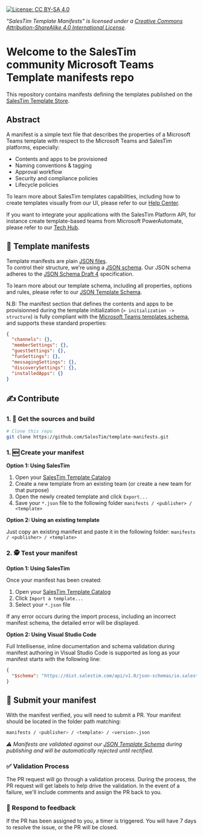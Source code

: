 [![License: CC BY-SA 4.0](https://img.shields.io/badge/License-CC%20BY--SA%204.0-lightgrey.svg)](https://creativecommons.org/licenses/by-sa/4.0/)

*"SalesTim Template Manifests" is licensed under a [Creative Commons Attribution-ShareAlike 4.0 International License](http://creativecommons.org/licenses/by-sa/4.0/).*

# Welcome to the SalesTim community Microsoft Teams Template manifests repo

This repository contains manifests defining the templates published on the [SalesTim Template Store](https://store.salestim.com).

## Abstract

A manifest is a simple text file that describes the properties of a Microsoft Teams template with respect to the Microsoft Teams and SalesTim platforms, especially:
- Contents and apps to be provisioned
- Naming conventions & tagging
- Approval workflow
- Security and compliance policies
- Lifecycle policies

To learn more about SalesTim templates capabilities, including how to create templates visually from our UI, please refer to our [Help Center](https://help.salestim.com/).

If you want to integrate your applications with the SalesTim Platform API, for instance create template-based teams from Microsoft PowerAutomate, please refer to our [Tech Hub](https://developers.salestim.com/).

## 📝 Template manifests

Template manifests are plain [JSON files](https://en.wikipedia.org/wiki/JSON).  
To control their structure, we're using a [JSON schema](https://en.wikipedia.org/wiki/JSON#JSON_Schema). Our JSON schema adheres to the [JSON Schema Draft 4](https://json-schema.org/draft-04/json-schema-core.html) specification.

To learn more about our template schema, including all properties, options and rules, please refer to our [JSON Template Schema](https://dist.salestim.com/api/v1.0/json-schemas/io.salestim.automation.templates.schema.json).

N.B: The manifest section that defines the contents and apps to be provisionned during the template initialization (`> initialization -> structure`) is fully compliant with the [Microsoft Teams templates schema](https://docs.microsoft.com/en-us/MicrosoftTeams/get-started-with-teams-templates), and supports these standard properties:
``` json
{
  "channels": {},
  "memberSettings": {},
  "guestSettings": {},
  "funSettings": {},
  "messagingSettings": {},
  "discoverySettings": {},
  "installedApps": {}
}
```

## ✍ Contribute

### 1. 🔽 Get the sources and build

``` sh
# Clone this repo
git clone https://github.com/SalesTim/template-manifests.git
```

### 1. 🆕 Create your manifest

**Option 1: Using SalesTim**

1. Open your [SalesTim Template Catalog](https://app.salestim.io/forms?stEntityId=io.salestim.automation.catalog)
2. Create a new template from an existing team (or create a new team for that purpose)
3. Open the newly created template and click `Export...`
3. Save your `*.json` file to the following folder `manifests / <publisher> / <template>`

**Option 2: Using an existing template**  

Just copy an existing manifest and paste it in the following folder: `manifests / <publisher> / <template>`

### 2. 🕵️‍ Test your manifest

**Option 1: Using SalesTim**

Once your manifest has been created:
1. Open your [SalesTim Template Catalog](https://app.salestim.io/forms?stEntityId=io.salestim.automation.catalog)
2. Click `Import a template...`
3. Select your `*.json` file

If any error occurs during the import process, including an incorrect manifest schema, the detailed error will be displayed.

**Option 2: Using Visual Studio Code**

Full Intellisense, inline documentation and schema validation during manifest authoring in Visual Studio Code is supported as long as your manifest starts with the following line:
```json
{
  "$schema": "https://dist.salestim.com/api/v1.0/json-schemas/io.salestim.automation.templates.schema.json"
}
```

## 🚀 Submit your manifest

With the manifest verified, you will need to submit a PR. Your manifest should be located in the folder path matching:
``` bash
manifests / <publisher> / <template> / <version>.json
```

*⚠ Manifests are validated against our [JSON Template Schema](https://dist.salestim.com/api/v1.0/json-schemas/io.salestim.automation.templates.schema.json) during publishing and will be automatically rejected until rectified.*

### ✅ Validation Process

The PR request will go through a validation process. During the process, the PR request will get labels to help drive the validation. In the event of a failure, we'll include comments and assign the PR back to you.

### 💬 Respond to feedback

If the PR has been assigned to you, a timer is triggered. You will have 7 days to resolve the issue, or the PR will be closed.
